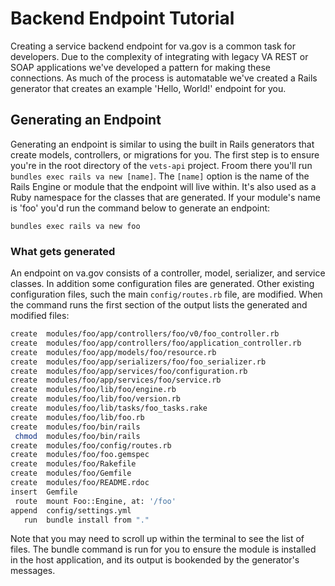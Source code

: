 # Backend Endpoint Tutorial

Creating a service backend endpoint for va.gov is a common task for developers. Due to the complexity of integrating with legacy VA REST or SOAP applications we've developed a pattern for making these connections. As much of the process is automatable we've created a Rails generator that creates an example 'Hello, World!' endpoint for you.

## Generating an Endpoint

Generating an endpoint is similar to using the built in Rails generators that create models, controllers, or migrations for you. The first step is to ensure you're in the root directory of the `vets-api` project. Froom there you'll run `bundles exec rails va new [name]`. The `[name]` option is the name of the Rails Engine or module that the endpoint will live within. It's also used as a Ruby namespace for the classes that are generated. If your module's name is 'foo' you'd run the command below to generate an endpoint:

`bundles exec rails va new foo`

### What gets generated

An endpoint on va.gov consists of a controller, model, serializer, and service classes. In addition some configuration files are generated. Other existing configuration files, such the main `config/routes.rb` file, are modified. When the command runs the first section of the output lists the generated and modified files:

```bash
create  modules/foo/app/controllers/foo/v0/foo_controller.rb
create  modules/foo/app/controllers/foo/application_controller.rb
create  modules/foo/app/models/foo/resource.rb
create  modules/foo/app/serializers/foo/foo_serializer.rb
create  modules/foo/app/services/foo/configuration.rb
create  modules/foo/app/services/foo/service.rb
create  modules/foo/lib/foo/engine.rb
create  modules/foo/lib/foo/version.rb
create  modules/foo/lib/tasks/foo_tasks.rake
create  modules/foo/lib/foo.rb
create  modules/foo/bin/rails
 chmod  modules/foo/bin/rails
create  modules/foo/config/routes.rb
create  modules/foo/foo.gemspec
create  modules/foo/Rakefile
create  modules/foo/Gemfile
create  modules/foo/README.rdoc
insert  Gemfile
 route  mount Foo::Engine, at: '/foo'
append  config/settings.yml
   run  bundle install from "."
```

Note that you may need to scroll up within the terminal to see the list of files. The bundle command is run for you to ensure the module is installed in the host application, and its output is bookended by the generator's messages.

